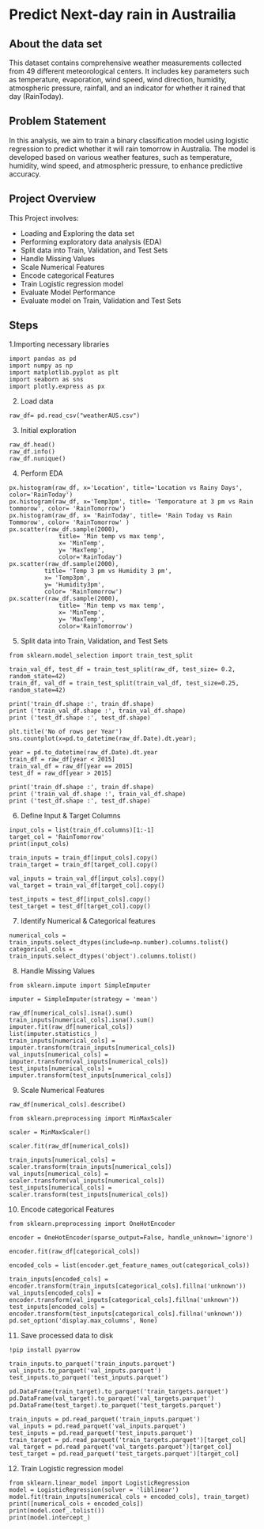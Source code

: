 # Predict Next-day rain in Austrailia
## About the data set
This dataset contains comprehensive weather measurements collected from 49 different meteorological centers. It includes key parameters such as temperature, evaporation, wind speed, wind direction, humidity, atmospheric pressure, rainfall, and an indicator for whether it rained that day (RainToday).
## Problem Statement
In this analysis, we aim to train a binary classification model using logistic regression to predict whether it will rain tomorrow in Australia. The model is developed based on various weather features, such as temperature, humidity, wind speed, and atmospheric pressure, to enhance predictive accuracy.
## Project Overview
This Project involves:
+ Loading and Exploring the data set
+ Performing exploratory data analysis (EDA)
+ Split data into Train, Validation, and Test Sets
+ Handle Missing Values
+ Scale Numerical Features
+ Encode categorical Features
+ Train Logistic regression model
+ Evaluate Model Performance
+ Evaluate model on Train, Validation and Test Sets

## Steps

1.Importing necessary libraries
```
import pandas as pd
import numpy as np
import matplotlib.pyplot as plt
import seaborn as sns
import plotly.express as px

```
2. Load data
```
raw_df= pd.read_csv("weatherAUS.csv")
```
3. Initial exploration
```
raw_df.head()
raw_df.info()
raw_df.nunique()
```
4. Perform EDA
```
px.histogram(raw_df, x='Location', title='Location vs Rainy Days', color='RainToday')
px.histogram(raw_df, x='Temp3pm', title= 'Temporature at 3 pm vs Rain tommorow', color= 'RainTomorrow')
px.histogram(raw_df, x= 'RainToday', title= 'Rain Today vs Rain Tommorow', color= 'RainTomorrow' )
px.scatter(raw_df.sample(2000),
              title= 'Min temp vs max temp',
              x= 'MinTemp',
              y= 'MaxTemp',
              color='RainToday')
px.scatter(raw_df.sample(2000),
          title= 'Temp 3 pm vs Humidity 3 pm',
          x= 'Temp3pm',
          y= 'Humidity3pm',
          color= 'RainTomorrow')
px.scatter(raw_df.sample(2000),
              title= 'Min temp vs max temp',
              x= 'MinTemp',
              y= 'MaxTemp',
              color='RainTomorrow')

```
5. Split data into Train, Validation, and Test Sets
```
from sklearn.model_selection import train_test_split

train_val_df, test_df = train_test_split(raw_df, test_size= 0.2, random_state=42)
train_df, val_df = train_test_split(train_val_df, test_size=0.25, random_state=42)

print('train_df.shape :', train_df.shape)
print ('train_val_df.shape :', train_val_df.shape)
print ('test_df.shape :', test_df.shape)

plt.title('No of rows per Year')
sns.countplot(x=pd.to_datetime(raw_df.Date).dt.year);

year = pd.to_datetime(raw_df.Date).dt.year
train_df = raw_df[year < 2015]
train_val_df = raw_df[year == 2015]
test_df = raw_df[year > 2015]

print('train_df.shape :', train_df.shape)
print ('train_val_df.shape :', train_val_df.shape)
print ('test_df.shape :', test_df.shape)
```
6. Define Input & Target Columns
```
input_cols = list(train_df.columns)[1:-1] 
target_col = 'RainTomorrow'
print(input_cols)

train_inputs = train_df[input_cols].copy()
train_target = train_df[target_col].copy()

val_inputs = train_val_df[input_cols].copy()
val_target = train_val_df[target_col].copy()

test_inputs = test_df[input_cols].copy()
test_target = test_df[target_col].copy()
```
7. Identify Numerical & Categorical features
```
numerical_cols = train_inputs.select_dtypes(include=np.number).columns.tolist()
categorical_cols = train_inputs.select_dtypes('object').columns.tolist()
```
8. Handle Missing Values
```
from sklearn.impute import SimpleImputer

imputer = SimpleImputer(strategy = 'mean')

raw_df[numerical_cols].isna().sum()
train_inputs[numerical_cols].isna().sum()
imputer.fit(raw_df[numerical_cols])
list(imputer.statistics_)
train_inputs[numerical_cols] = imputer.transform(train_inputs[numerical_cols])
val_inputs[numerical_cols] = imputer.transform(val_inputs[numerical_cols])
test_inputs[numerical_cols] = imputer.transform(test_inputs[numerical_cols])
```
9. Scale Numerical Features
```
raw_df[numerical_cols].describe()

from sklearn.preprocessing import MinMaxScaler

scaler = MinMaxScaler()

scaler.fit(raw_df[numerical_cols])

train_inputs[numerical_cols] = scaler.transform(train_inputs[numerical_cols])
val_inputs[numerical_cols] = scaler.transform(val_inputs[numerical_cols])
test_inputs[numerical_cols] = scaler.transform(test_inputs[numerical_cols])
```
10. Encode categorical Features
```
from sklearn.preprocessing import OneHotEncoder

encoder = OneHotEncoder(sparse_output=False, handle_unknown='ignore')

encoder.fit(raw_df[categorical_cols])

encoded_cols = list(encoder.get_feature_names_out(categorical_cols))

train_inputs[encoded_cols] = encoder.transform(train_inputs[categorical_cols].fillna('unknown'))
val_inputs[encoded_cols] = encoder.transform(val_inputs[categorical_cols].fillna('unknown'))
test_inputs[encoded_cols] = encoder.transform(test_inputs[categorical_cols].fillna('unknown'))
pd.set_option('display.max_columns', None)
```
11. Save processed data to disk
```
!pip install pyarrow

train_inputs.to_parquet('train_inputs.parquet')
val_inputs.to_parquet('val_inputs.parquet')
test_inputs.to_parquet('test_inputs.parquet')

pd.DataFrame(train_target).to_parquet('train_targets.parquet')
pd.DataFrame(val_target).to_parquet('val_targets.parquet')
pd.DataFrame(test_target).to_parquet('test_targets.parquet')

train_inputs = pd.read_parquet('train_inputs.parquet')
val_inputs = pd.read_parquet('val_inputs.parquet')
test_inputs = pd.read_parquet('test_inputs.parquet')
train_target = pd.read_parquet('train_targets.parquet')[target_col]
val_target = pd.read_parquet('val_targets.parquet')[target_col]
test_target = pd.read_parquet('test_targets.parquet')[target_col]
```
12. Train Logistic regression model
```
from sklearn.linear_model import LogisticRegression
model = LogisticRegression(solver = 'liblinear')
model.fit(train_inputs[numerical_cols + encoded_cols], train_target)
print([numerical_cols + encoded_cols])
print(model.coef_.tolist())
print(model.intercept_)
```

